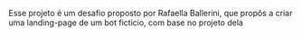 Esse projeto é um desafio proposto por Rafaella Ballerini, que propôs a criar uma landing-page de um bot ficticio, com base no projeto dela